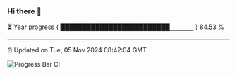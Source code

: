 ### Hi there 👋

⏳ Year progress { █████████████████████████▁▁▁▁▁ } 84.53 %

---

⏰ Updated on Tue, 05 Nov 2024 08:42:04 GMT

![Progress Bar CI](https://github.com/IshwaranRudhara/GIT-ACTION/workflows/Progress%20Bar%20CI/badge.svg)
